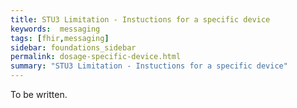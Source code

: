 ```yaml
---
title: STU3 Limitation - Instuctions for a specific device
keywords:  messaging
tags: [fhir,messaging]
sidebar: foundations_sidebar
permalink: dosage-specific-device.html
summary: "STU3 Limitation - Instuctions for a specific device"
---
```




To be written.


